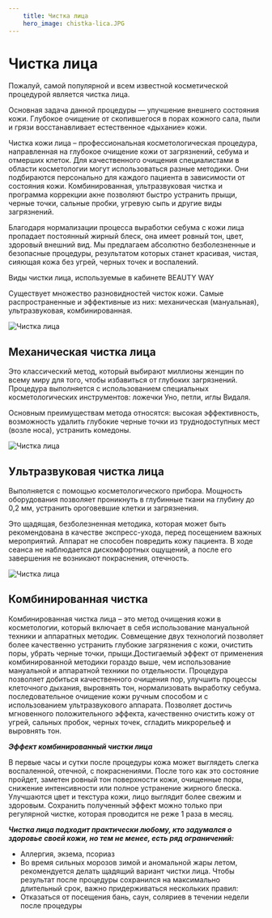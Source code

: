 ```yaml
---
    title: Чистка лица
    hero_image: chistka-lica.JPG
---
```

# Чистка лица

Пожалуй, самой популярной и всем известной косметической процедурой является чистка лица.

Основная задача данной процедуры — улучшение внешнего состояния кожи. Глубокое очищение от скопившегося в порах кожного сала, пыли и грязи восстанавливает естественное «дыхание» кожи.

Чистка кожи лица – профессиональная косметологическая процедура, направленная на глубокое очищение кожи от загрязнений, себума и отмерших клеток. Для качественного очищения специалистами в области косметологии могут использоваться разные методики. Они подбираются персонально для каждого пациента в зависимости от состояния кожи. Комбинированная, ультразвуковая чистка и программа коррекции акне позволяют быстро устранить прыщи, черные точки, сальные пробки, угревую сыпь и другие виды загрязнений.

Благодаря нормализации процесса выработки себума с кожи лица пропадает постоянный жирный блеск, она имеет ровный тон, цвет, здоровый внешний вид. Мы предлагаем абсолютно безболезненные и безопасные процедуры, результатом которых станет красивая, чистая, сияющая кожа без угрей, черных точек и воспалений.

Виды чистки лица, используемые в кабинете BEAUTY WAY

Существует множество разновидностей чисток кожи. Самые распространенные и эффективные из них: механическая (мануальная), ультразвуковая, комбинированная.

![Чистка лица](/images/posts/chistka-lica-2.JPG "Чистка лица")

## Механическая чистка лица

Это классический метод, который выбирают миллионы женщин по всему миру для того, чтобы избавиться от глубоких загрязнений. Процедура выполняется с использованием специальных косметологических инструментов: ложечки Уно, петли, иглы Видаля.

Основным преимуществам метода относятся: высокая эффективность, возможность удалить глубокие черные точки из труднодоступных мест (возле носа), устранить комедоны.

![Чистка лица](/images/posts/chistka-lica-3.JPG "Чистка лица")

##  Ультразвуковая чистка лица

Выполняется с помощью косметологического прибора. Мощность оборудования позволяет проникнуть в глубинные ткани на глубину до 0,2 мм, устранить ороговевшие клетки и загрязнения.

Это щадящая, безболезненная методика, которая может быть рекомендована в качестве экспресс-ухода, перед посещением важных мероприятий. Аппарат не способен повредить кожу пациента. В ходе сеанса не наблюдается дискомфортных ощущений, а после его завершения не возникают покраснения, отечность.

![Чистка лица](/images/posts/chistka-lica-4.JPG "Чистка лица")

## Комбинированная чистка

Комбинированная чистка лица – это метод очищения кожи в косметологии, который включает в себя использование мануальной техники и аппаратных методик. Совмещение двух технологий позволяет более качественно устранить глубокие загрязнения с кожи, очистить поры, убрать черные точки, прыщи.Достигаемый эффект от применения комбинированной методики гораздо выше, чем использование мануальной и аппаратной техники по отдельности. Процедура позволяет добиться качественного очищения пор, улучшить процессы клеточного дыхания, выровнять тон, нормализовать выработку себума. последовательное очищение кожи ручным способом и с использованием ультразвукового аппарата. Позволяет достичь мгновенного положительного эффекта, качественно очистить кожу от угрей, сальных пробок, черных точек, сгладить микрорельеф и выровнять тон.

***Эффект комбинированный чистки лица***

В первые часы и сутки после процедуры кожа может выглядеть слегка воспаленной, отечной, с покраснениями. После того как это состояние пройдет, заметен ровный тон поверхности кожи, очищенные поры, снижение интенсивности или полное устранение жирного блеска. Улучшаются цвет и текстура кожи, лицо выглядит более свежим и здоровым. Сохранить полученный эффект можно только при регулярной чистке, которая проводится не реже 1 раза в месяц.

***Чистка лица подходит практически любому, кто задумался о здоровье своей кожи, но тем не менее, есть ряд ограничений:***

- Аллергия, экзема, псориаз 
- Во время сильных морозов зимой и аномальной жары летом, рекомендуется делать щадящий вариант чистки лица.
Чтобы результат после процедуры сохранился на максимально длительный срок, важно придерживаться нескольких правил:
- Отказаться от посещения бань, саун, соляриев в течении недели после процедуры





